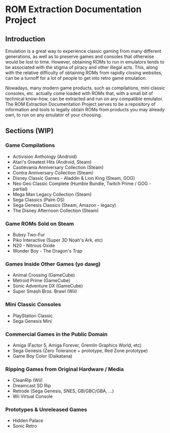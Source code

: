 # ROM Extraction Documentation Project

## Introduction

Emulation is a great way to experience classic gaming from many different generations, as well as to preserve games and consoles that otherwise would be lost to time.  However, obtaining ROMs to run in emulators tends to be associated with the stigma of piracy and other illegal acts.  This, along with the relative difficulty of obtaining ROMs from rapidly closing websites, can be a turnoff for a lot of people to get into retro game emulation.

Nowadays, many modern game products, such as compilations, mini classic consoles, etc. actually come loaded with ROMs that, with a small bit of technical know-how, can be extracted and run on any compatible emulator.  The ROM Extraction Documentation Project serves to be a repository of information and tools to legally obtain ROMs from products you may already own, to run on any emulator of your choosing.

## Sections (WIP)

### Game Compilations

* Activision Anthology (Android)
* Atari's Greatest Hits (Android, Steam)
* Castlevania Anniversary Collection (Steam)
* Contra Anniversary Collection (Steam)
* Disney Classic Games - Aladdin & Lion King (Steam, GOG)
* Neo Geo Classic Complete (Humble Bundle, Twitch Prime / GOG - partial)
* Mega Man Legacy Collection (Steam)
* Sega Classics (Palm OS)
* Sega Genesis Classics (Steam, Amazon - legacy)
* The Disney Afternoon Collection (Steam)

### Game ROMs Sold on Steam

* Bubsy Two-Fur
* Piko Interactive (Super 3D Noah's Ark, etc)
* N20 - Nitrous Oxide
* Wonder Boy - The Dragon's Trap

### Games Inside Other Games (yo dawg)

* Animal Crossing (GameCube)
* Metroid Prime (GameCube)
* Sonic Adventure DX (GameCube)
* Super Smash Bros. Brawl (Wii)

### Mini Classic Consoles

* PlayStation Classic
* Sega Genesis Mini

### Commercial Games in the Public Domain

* Amiga (Factor 5, Amiga Forever, Gremlin Graphics World, etc)
* Sega Genesis (Zero Tolerance + prototype, Red Zone prototype)
* Game Boy Color (Daikatana)

### Ripping Games from Original Hardware / Media

* CleanRip (Wii)
* Dreamcast SD Rip
* Retrode (Sega Genesis, SNES, GB/GBC/GBA, ...)
* Wii Virtual Console

### Prototypes & Unreleased Games

* Hidden Palace
* Sonic Retro
